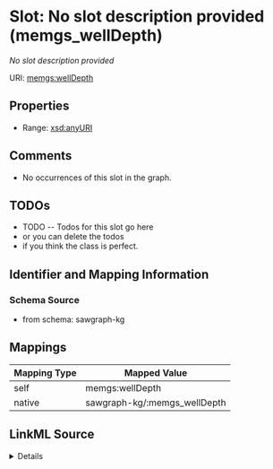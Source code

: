 

# Slot: No slot description provided (memgs_wellDepth)


_No slot description provided_





URI: [memgs:wellDepth](http://sawgraph.spatialai.org/v1/me-mgs#wellDepth)



<!-- no inheritance hierarchy -->








## Properties

* Range: [xsd:anyURI](http://www.w3.org/2001/XMLSchema#anyURI)





## Comments

* No occurrences of this slot in the graph.

## TODOs

* TODO -- Todos for this slot go here
* or you can delete the todos
* if you think the class is perfect.

## Identifier and Mapping Information







### Schema Source


* from schema: sawgraph-kg




## Mappings

| Mapping Type | Mapped Value |
| ---  | ---  |
| self | memgs:wellDepth |
| native | sawgraph-kg/:memgs_wellDepth |




## LinkML Source

<details>
```yaml
name: memgs_wellDepth
description: No slot description provided
title: No slot description provided
todos:
- TODO -- Todos for this slot go here
- or you can delete the todos
- if you think the class is perfect.
comments:
- No occurrences of this slot in the graph.
from_schema: sawgraph-kg
rank: 1000
domain: memgs_MGS-Well
slot_uri: memgs:wellDepth
alias: memgs_wellDepth
range: uri

```
</details>